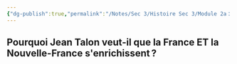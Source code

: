 ```yaml
---
{"dg-publish":true,"permalink":"/Notes/Sec 3/Histoire Sec 3/Module 2a：La naissance de la Nouvelle-France et son évolution/2.7 Talon économie/"}
---
```



## Pourquoi Jean Talon veut-il que la France ET la Nouvelle-France s'enrichissent ?

